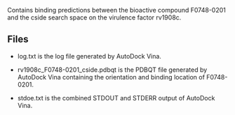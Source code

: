 Contains binding predictions between the bioactive compound F0748-0201 and the cside search space on the virulence factor rv1908c.

## Files

- log.txt is the log file generated by AutoDock Vina.

- rv1908c_F0748-0201_cside.pdbqt is the PDBQT file generated by AutoDock Vina containing the orientation and binding location of F0748-0201.

- stdoe.txt is the combined STDOUT and STDERR output of AutoDock Vina.

